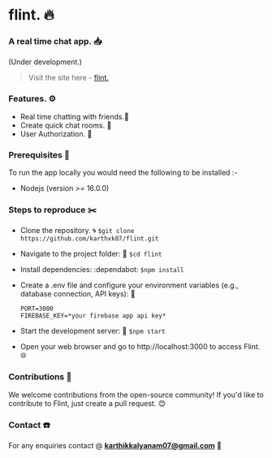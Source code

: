 # flint. 🔥
### A real time chat app. 📥
(Under development.)
>Visit the site here - [flint.](https://flint-karthxk07s-projects.vercel.app/)

### Features. ⚙️
*   Real time chatting with friends.👦
*   Create quick chat rooms. 🚻
*   User Authorization. 🔐

### Prerequisites 🔖
To run the app locally you would need the following to be installed :-
  *  Nodejs (version >= 16.0.0)

### Steps to reproduce ✂️
  *  Clone the repository. 🌀
      `$git clone https://github.com/karthxk07/flint.git`
     
  * Navigate to the project folder: 📁
      `$cd flint`
    
  * Install dependencies: :dependabot:
      `$npm install`
    
  *  Create a .env file and configure your environment variables (e.g., database connection, API keys): 🎄
      ```
      PORT=3000
      FIREBASE_KEY=*your firebase app api key*
      ```
  *  Start the development server: 🚙
        `$npm start`
     
  *  Open your web browser and go to http://localhost:3000 to access Flint. 🌐

### Contributions 🤝
  We welcome contributions from the open-source community! If you'd like to contribute to Flint,  just create a pull request. 😊

### Contact ☎️
  For any enquiries contact @ **karthikkalyanam07@gmail.com** 📧
    
